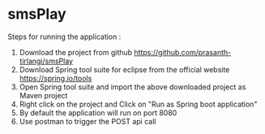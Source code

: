 # smsPlay
 
Steps for running the application : 
1. Download the project from github https://github.com/prasanth-tirlangi/smsPlay 
2. Download Spring tool suite for eclipse from the official website https://spring.io/tools 
3. Open Spring tool suite and import the above downloaded project as Maven project
4. Right click on the project and Click on "Run as Spring boot application"
5. By default the application will run on port 8080
6. Use postman to trigger the POST api call
